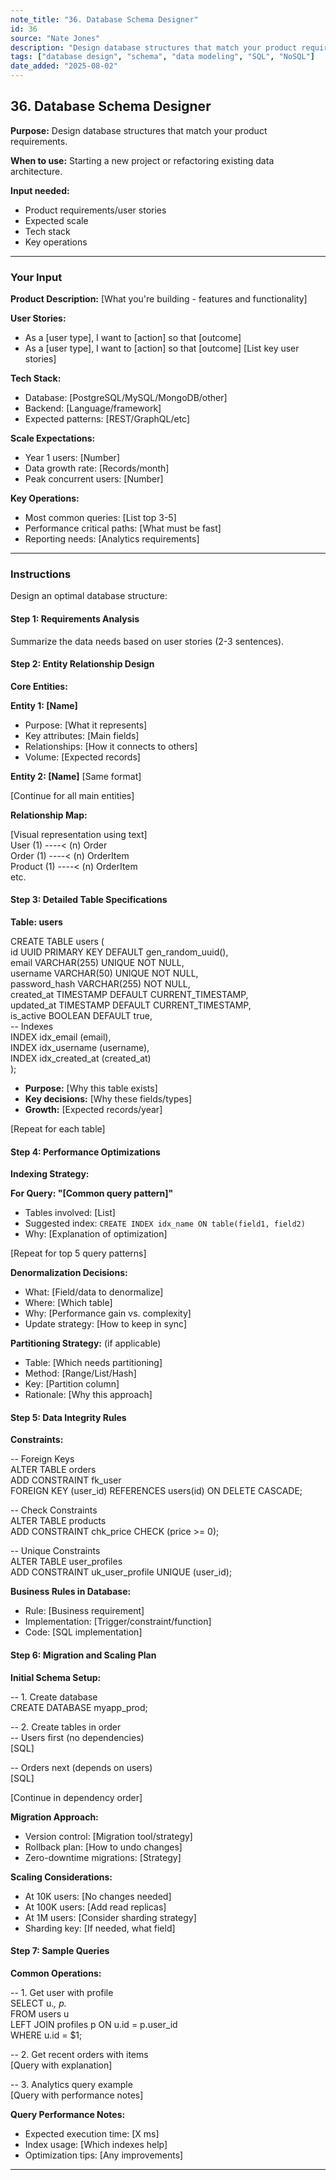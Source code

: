 ```yaml
---
note_title: "36. Database Schema Designer"
id: 36
source: "Nate Jones"
description: "Design database structures that match your product requirements."
tags: ["database design", "schema", "data modeling", "SQL", "NoSQL"]
date_added: "2025-08-02"
---
```


## 36\. Database Schema Designer

**Purpose:** Design database structures that match your product requirements.

**When to use:** Starting a new project or refactoring existing data architecture.

**Input needed:**

* Product requirements/user stories  
* Expected scale  
* Tech stack  
* Key operations

---

### **Your Input**

**Product Description:** \[What you're building \- features and functionality\]

**User Stories:**

* As a \[user type\], I want to \[action\] so that \[outcome\]  
* As a \[user type\], I want to \[action\] so that \[outcome\] \[List key user stories\]

**Tech Stack:**

* Database: \[PostgreSQL/MySQL/MongoDB/other\]  
* Backend: \[Language/framework\]  
* Expected patterns: \[REST/GraphQL/etc\]

**Scale Expectations:**

* Year 1 users: \[Number\]  
* Data growth rate: \[Records/month\]  
* Peak concurrent users: \[Number\]

**Key Operations:**

* Most common queries: \[List top 3-5\]  
* Performance critical paths: \[What must be fast\]  
* Reporting needs: \[Analytics requirements\]

---

### **Instructions**

Design an optimal database structure:

#### **Step 1: Requirements Analysis**

Summarize the data needs based on user stories (2-3 sentences).

#### **Step 2: Entity Relationship Design**

**Core Entities:**

**Entity 1: \[Name\]**

* Purpose: \[What it represents\]  
* Key attributes: \[Main fields\]  
* Relationships: \[How it connects to others\]  
* Volume: \[Expected records\]

**Entity 2: \[Name\]** \[Same format\]

\[Continue for all main entities\]

**Relationship Map:**

\[Visual representation using text\]  
 User (1) \----\< (n) Order  
 Order (1) \----\< (n) OrderItem  
 Product (1) \----\< (n) OrderItem  
 etc.

#### **Step 3: Detailed Table Specifications**

**Table: users**

CREATE TABLE users (  
 id UUID PRIMARY KEY DEFAULT gen\_random\_uuid(),  
 email VARCHAR(255) UNIQUE NOT NULL,  
 username VARCHAR(50) UNIQUE NOT NULL,  
 password\_hash VARCHAR(255) NOT NULL,  
 created\_at TIMESTAMP DEFAULT CURRENT\_TIMESTAMP,  
 updated\_at TIMESTAMP DEFAULT CURRENT\_TIMESTAMP,  
 is\_active BOOLEAN DEFAULT true,  
 \-- Indexes  
 INDEX idx\_email (email),  
 INDEX idx\_username (username),  
 INDEX idx\_created\_at (created\_at)  
 );

* **Purpose:** \[Why this table exists\]  
* **Key decisions:** \[Why these fields/types\]  
* **Growth:** \[Expected records/year\]

\[Repeat for each table\]

#### **Step 4: Performance Optimizations**

**Indexing Strategy:**

**For Query: "\[Common query pattern\]"**

* Tables involved: \[List\]  
* Suggested index: `CREATE INDEX idx_name ON table(field1, field2)`  
* Why: \[Explanation of optimization\]

\[Repeat for top 5 query patterns\]

**Denormalization Decisions:**

* What: \[Field/data to denormalize\]  
* Where: \[Which table\]  
* Why: \[Performance gain vs. complexity\]  
* Update strategy: \[How to keep in sync\]

**Partitioning Strategy:** (if applicable)

* Table: \[Which needs partitioning\]  
* Method: \[Range/List/Hash\]  
* Key: \[Partition column\]  
* Rationale: \[Why this approach\]

#### **Step 5: Data Integrity Rules**

**Constraints:**

\-- Foreign Keys  
 ALTER TABLE orders  
 ADD CONSTRAINT fk\_user  
 FOREIGN KEY (user\_id) REFERENCES users(id) ON DELETE CASCADE;

\-- Check Constraints  
 ALTER TABLE products  
 ADD CONSTRAINT chk\_price CHECK (price \>= 0);

\-- Unique Constraints  
 ALTER TABLE user\_profiles  
 ADD CONSTRAINT uk\_user\_profile UNIQUE (user\_id);

**Business Rules in Database:**

* Rule: \[Business requirement\]  
* Implementation: \[Trigger/constraint/function\]  
* Code: \[SQL implementation\]

#### **Step 6: Migration and Scaling Plan**

**Initial Schema Setup:**

\-- 1\. Create database  
 CREATE DATABASE myapp\_prod;

\-- 2\. Create tables in order  
 \-- Users first (no dependencies)  
 \[SQL\]

\-- Orders next (depends on users)  
 \[SQL\]

\[Continue in dependency order\]

**Migration Approach:**

* Version control: \[Migration tool/strategy\]  
* Rollback plan: \[How to undo changes\]  
* Zero-downtime migrations: \[Strategy\]

**Scaling Considerations:**

* At 10K users: \[No changes needed\]  
* At 100K users: \[Add read replicas\]  
* At 1M users: \[Consider sharding strategy\]  
* Sharding key: \[If needed, what field\]

#### **Step 7: Sample Queries**

**Common Operations:**

\-- 1\. Get user with profile  
 SELECT u.*, p.*  
 FROM users u  
 LEFT JOIN profiles p ON u.id \= p.user\_id  
 WHERE u.id \= $1;

\-- 2\. Get recent orders with items  
 \[Query with explanation\]

\-- 3\. Analytics query example  
 \[Query with performance notes\]

**Query Performance Notes:**

* Expected execution time: \[X ms\]  
* Index usage: \[Which indexes help\]  
* Optimization tips: \[Any improvements\]

---